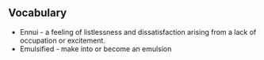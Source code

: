 ## Vocabulary

- Ennui - a feeling of listlessness and dissatisfaction arising from a lack of occupation or excitement.
- Emulsified - make into or become an emulsion